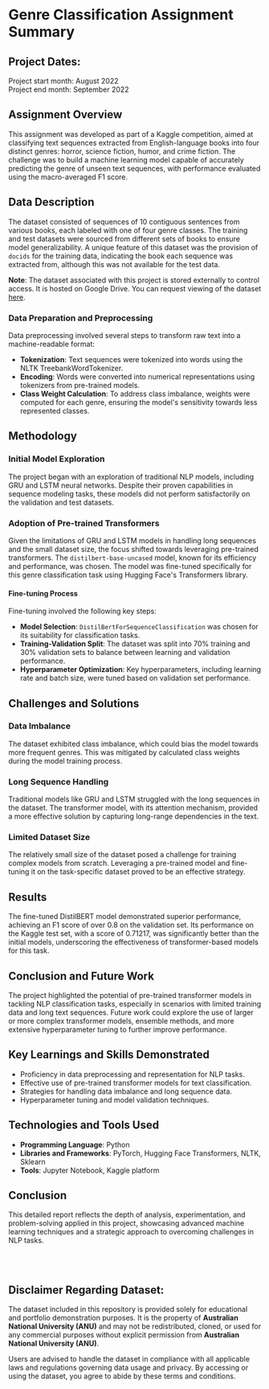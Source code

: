 # Genre Classification Assignment Summary

## Project Dates:
Project start month: August 2022 \
Project end month: September 2022

## Assignment Overview

This assignment was developed as part of a Kaggle competition, aimed at classifying text sequences extracted from English-language books into four distinct genres: horror, science fiction, humor, and crime fiction. The challenge was to build a machine learning model capable of accurately predicting the genre of unseen text sequences, with performance evaluated using the macro-averaged F1 score.

## Data Description

The dataset consisted of sequences of 10 contiguous sentences from various books, each labeled with one of four genre classes. The training and test datasets were sourced from different sets of books to ensure model generalizability. A unique feature of this dataset was the provision of `docids` for the training data, indicating the book each sequence was extracted from, although this was not available for the test data.

**Note**: The dataset associated with this project is stored externally to control access. It is hosted on Google Drive. You can request viewing of the dataset [here](https://drive.google.com/drive/folders/1ycNtfizE7SyEkKF9Z4Y_D_kDnKTTNpP6?usp=drive_link).


### Data Preparation and Preprocessing

Data preprocessing involved several steps to transform raw text into a machine-readable format:
- **Tokenization**: Text sequences were tokenized into words using the NLTK TreebankWordTokenizer.
- **Encoding**: Words were converted into numerical representations using tokenizers from pre-trained models.
- **Class Weight Calculation**: To address class imbalance, weights were computed for each genre, ensuring the model's sensitivity towards less represented classes.

## Methodology

### Initial Model Exploration

The project began with an exploration of traditional NLP models, including GRU and LSTM neural networks. Despite their proven capabilities in sequence modeling tasks, these models did not perform satisfactorily on the validation and test datasets.

### Adoption of Pre-trained Transformers

Given the limitations of GRU and LSTM models in handling long sequences and the small dataset size, the focus shifted towards leveraging pre-trained transformers. The `distilbert-base-uncased` model, known for its efficiency and performance, was chosen. The model was fine-tuned specifically for this genre classification task using Hugging Face's Transformers library.

#### Fine-tuning Process

Fine-tuning involved the following key steps:
- **Model Selection**: `DistilBertForSequenceClassification` was chosen for its suitability for classification tasks.
- **Training-Validation Split**: The dataset was split into 70% training and 30% validation sets to balance between learning and validation performance.
- **Hyperparameter Optimization**: Key hyperparameters, including learning rate and batch size, were tuned based on validation set performance.

## Challenges and Solutions

### Data Imbalance

The dataset exhibited class imbalance, which could bias the model towards more frequent genres. This was mitigated by calculated class weights during the model training process.

### Long Sequence Handling

Traditional models like GRU and LSTM struggled with the long sequences in the dataset. The transformer model, with its attention mechanism, provided a more effective solution by capturing long-range dependencies in the text.

### Limited Dataset Size

The relatively small size of the dataset posed a challenge for training complex models from scratch. Leveraging a pre-trained model and fine-tuning it on the task-specific dataset proved to be an effective strategy.

## Results

The fine-tuned DistilBERT model demonstrated superior performance, achieving an F1 score of over 0.8 on the validation set. Its performance on the Kaggle test set, with a score of 0.71217, was significantly better than the initial models, underscoring the effectiveness of transformer-based models for this task.

## Conclusion and Future Work

The project highlighted the potential of pre-trained transformer models in tackling NLP classification tasks, especially in scenarios with limited training data and long text sequences. Future work could explore the use of larger or more complex transformer models, ensemble methods, and more extensive hyperparameter tuning to further improve performance.

## Key Learnings and Skills Demonstrated

- Proficiency in data preprocessing and representation for NLP tasks.
- Effective use of pre-trained transformer models for text classification.
- Strategies for handling data imbalance and long sequence data.
- Hyperparameter tuning and model validation techniques.

## Technologies and Tools Used

- **Programming Language**: Python
- **Libraries and Frameworks**: PyTorch, Hugging Face Transformers, NLTK, Sklearn
- **Tools**: Jupyter Notebook, Kaggle platform


## Conclusion
This detailed report reflects the depth of analysis, experimentation, and problem-solving applied in this project, showcasing advanced machine learning techniques and a strategic approach to overcoming challenges in NLP tasks.

<br/><br/>

## **Disclaimer Regarding Dataset:**

The dataset included in this repository is provided solely for educational and portfolio demonstration purposes. It is the property of **Australian National University (ANU)** and may not be redistributed, cloned, or used for any commercial purposes without explicit permission from **Australian National University (ANU)**. 

Users are advised to handle the dataset in compliance with all applicable laws and regulations governing data usage and privacy. By accessing or using the dataset, you agree to abide by these terms and conditions.
